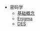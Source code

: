 - 密码学
    - [基础概念](basic_concept/basic_concept.md)
    - [Enigma](enigma/enigma.md)
    - [DES](des/des.md)